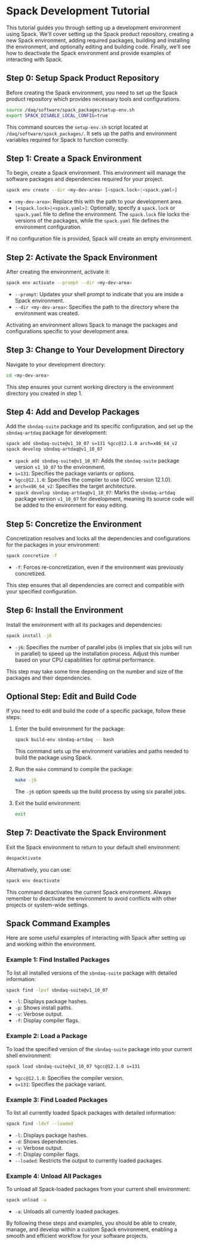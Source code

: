 # Spack Development Tutorial

This tutorial guides you through setting up a development environment using Spack. We'll cover setting up the Spack product repository, creating a new Spack environment, adding required packages, building and installing the environment, and optionally editing and building code. Finally, we’ll see how to deactivate the Spack environment and provide examples of interacting with Spack.

## Step 0: Setup Spack Product Repository

Before creating the Spack environment, you need to set up the Spack product repository which provides necessary tools and configurations.

```sh
source /daq/software/spack_packages/setup-env.sh
export SPACK_DISABLE_LOCAL_CONFIG=true
```

This command sources the `setup-env.sh` script located at `/daq/software/spack_packages/`. It sets up the paths and environment variables required for Spack to function correctly.

## Step 1: Create a Spack Environment

To begin, create a Spack environment. This environment will manage the software packages and dependencies required for your project.

```sh
spack env create --dir <my-dev-area> [<spack.lock>|<spack.yaml>]
```

- `<my-dev-area>`: Replace this with the path to your development area.
- `[<spack.lock>|<spack.yaml>]`: Optionally, specify a `spack.lock` or `spack.yaml` file to define the environment. The `spack.lock` file locks the versions of the packages, while the `spack.yaml` file defines the environment configuration.

If no configuration file is provided, Spack will create an empty environment.

## Step 2: Activate the Spack Environment

After creating the environment, activate it:

```sh
spack env activate --prompt --dir <my-dev-area>
```

- `--prompt`: Updates your shell prompt to indicate that you are inside a Spack environment.
- `--dir <my-dev-area>`: Specifies the path to the directory where the environment was created.

Activating an environment allows Spack to manage the packages and configurations specific to your development area.

## Step 3: Change to Your Development Directory

Navigate to your development directory:

```sh
cd <my-dev-area>
```

This step ensures your current working directory is the environment directory you created in step 1.

## Step 4: Add and Develop Packages

Add the `sbndaq-suite` package and its specific configuration, and set up the `sbndaq-artdaq` package for development:

```sh
spack add sbndaq-suite@v1_10_07 s=131 %gcc@12.1.0 arch=x86_64_v2
spack develop sbndaq-artdaq@v1_10_07
```

- `spack add sbndaq-suite@v1_10_07`: Adds the `sbndaq-suite` package version `v1_10_07` to the environment.
- `s=131`: Specifies the package variants or options.
- `%gcc@12.1.0`: Specifies the compiler to use (GCC version 12.1.0).
- `arch=x86_64_v2`: Specifies the target architecture.
- `spack develop sbndaq-artdaq@v1_10_07`: Marks the `sbndaq-artdaq` package version `v1_10_07` for development, meaning its source code will be added to the environment for easy editing.

## Step 5: Concretize the Environment

Concretization resolves and locks all the dependencies and configurations for the packages in your environment:

```sh
spack concretize -f
```

- `-f`: Forces re-concretization, even if the environment was previously concretized.

This step ensures that all dependencies are correct and compatible with your specified configuration.

## Step 6: Install the Environment

Install the environment with all its packages and dependencies:

```sh
spack install -j6
```

- `-j6`: Specifies the number of parallel jobs (`6` implies that six jobs will run in parallel) to speed up the installation process. Adjust this number based on your CPU capabilities for optimal performance.

This step may take some time depending on the number and size of the packages and their dependencies.

## Optional Step: Edit and Build Code

If you need to edit and build the code of a specific package, follow these steps:

1. Enter the build environment for the package:

    ```sh
    spack build-env sbndaq-artdaq -- bash
    ```

    This command sets up the environment variables and paths needed to build the package using Spack.

2. Run the `make` command to compile the package:

    ```sh
    make -j6
    ```

    The `-j6` option speeds up the build process by using six parallel jobs.

3. Exit the build environment:

    ```sh
    exit
    ```

## Step 7: Deactivate the Spack Environment

Exit the Spack environment to return to your default shell environment:

```sh
despacktivate
```

Alternatively, you can use:

```sh
spack env deactivate
```

This command deactivates the current Spack environment. Always remember to deactivate the environment to avoid conflicts with other projects or system-wide settings.

## Spack Command Examples

Here are some useful examples of interacting with Spack after setting up and working within the environment.

### Example 1: Find Installed Packages

To list all installed versions of the `sbndaq-suite` package with detailed information:

```sh
spack find -lpvf sbndaq-suite@v1_10_07
```

- `-l`: Displays package hashes.
- `-p`: Shows install paths.
- `-v`: Verbose output.
- `-f`: Display compiler flags.

### Example 2: Load a Package

To load the specified version of the `sbndaq-suite` package into your current shell environment:

```sh
spack load sbndaq-suite@v1_10_07 %gcc@12.1.0 s=131
```

- `%gcc@12.1.0`: Specifies the compiler version.
- `s=131`: Specifies the package variant.

### Example 3: Find Loaded Packages

To list all currently loaded Spack packages with detailed information:

```sh
spack find -ldvf --loaded
```

- `-l`: Displays package hashes.
- `-d`: Shows dependencies.
- `-v`: Verbose output.
- `-f`: Display compiler flags.
- `--loaded`: Restricts the output to currently loaded packages.

### Example 4: Unload All Packages

To unload all Spack-loaded packages from your current shell environment:

```sh
spack unload -a
```

- `-a`: Unloads all currently loaded packages.

By following these steps and examples, you should be able to create, manage, and develop within a custom Spack environment, enabling a smooth and efficient workflow for your software projects.
